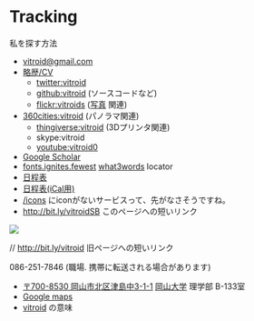 # Tracking

私を探す方法


  * vitroid@gmail.com
* [略歴/CV](略歴/CV.md) 
  * [twitter:vitroid](http://twitter.com/vitroid)
  * [github:vitroid](https://github.com/vitroid) (ソースコードなど)
  * [flickr:vitroids](http://flickr.com/photos/vitroids) ([写真](写真.md) 関連)
* [360cities:vitroid](http://www.360cities.net/profile/vitroid) (パノラマ関連)
  * [thingiverse:vitroid](http://www.thingiverse.com/vitroid) (3Dプリンタ関連)
  * skype:vitroid
  * [youtube:vitroid0](https://www.youtube.com/user/vitroid0/videos?sort=dd&shelf_id=1&view=0)
* [Google Scholar](https://scholar.google.com/citations?user=NBbReDMAAAAJ)
* [fonts.ignites.fewest](https://map.what3words.com/fonts.ignites.fewest)   [what3words](http://what3words.com) locator
* [日程表](http://www.google.com/calendar/embed?src=fq08mvlibruu794socp3acnfsg%40group.calendar.google.com&ctz=Asia/Tokyo)
* [日程表(iCal用)](http://www.google.com/calendar/ical/fq08mvlibruu794socp3acnfsg%40group.calendar.google.com/public/basic.ics)
* [/icons](/icons.md) にiconがないサービスって、先がなさそうですね。
* http://bit.ly/vitroidSB このページへの短いリンク 

![](https://i.gyazo.com/f7f7b64a713e708a68760f619041e3d0.jpg)

// http://bit.ly/vitroid 旧ページへの短いリンク


086-251-7846 (職場. 携帯に転送される場合があります)
* [〒700-8530 岡山市北区津島中3-1-1](https://map.what3words.com/fonts.ignites.fewest) [岡山大学](岡山大学.md) 理学部 B-133室
* [Google maps](https://www.google.com/maps?q=34.688156,133.920557)
* [vitroid](vitroid.md) の意味





